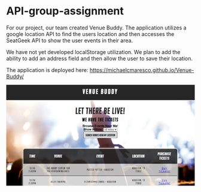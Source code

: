 # API-group-assignment


For our project, our team created Venue Buddy. The application utilizes a google location API to find the users location and then accesses the SeatGeek API to show the user events in their area.

We have not yet developed localStorage utilization. We plan to add the ability to add an address field and then allow the user to save their location.

The application is deployed here:   https://michaelcmaresco.github.io/Venue-Buddy/

![alt text](./assets/images/venuebuddy.jpg)


